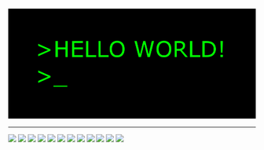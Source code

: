 ![main image](helloworld.gif)



---
![](https://img.shields.io/badge/java-ED8B00.svg?style=for-the-badge&logo=java&logoColor=black)
![](https://img.shields.io/badge/StringBoot-6DB33F.svg?style=for-the-badge&logo=Spring&logoColor=white)
![](https://img.shields.io/badge/html5-E34F26.svg?style=for-the-badge&logo=html5&logoColor=white)
![](https://img.shields.io/badge/css3-1572B6.svg?style=for-the-badge&logo=css3&logoColor=white)
![](https://img.shields.io/badge/JS-F7DF1E.svg?style=for-the-badge&logo=javascript&logoColor=black)
![](https://img.shields.io/badge/Jenkins-D24939.svg?style=for-the-badge&logo=Jenkins&logoColor=white)
![](https://img.shields.io/badge/Intellij-000000.svg?style=for-the-badge&logo=Intellij-IDEA&logoColor=white)
![](https://img.shields.io/badge/docker-%230db7ed.svg?style=for-the-badge&logo=docker&logoColor=white)
![](https://img.shields.io/badge/AWS-232F3E.svg?style=for-the-badge&logo=amazon-aws&logoColor=white)
![](https://img.shields.io/badge/Linux-FCC624?style=for-the-badge&logo=linux&logoColor=black)
![](https://img.shields.io/badge/mysql-4479A1.svg?style=for-the-badge&logo=mysql&logoColor=white)
![](https://img.shields.io/badge/vagrant-1868F2.svg?style=for-the-badge&logo=vagrant&logoColor=white)




